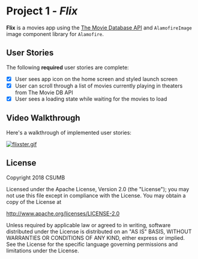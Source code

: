 # Project 1 - *Flix*

**Flix** is a movies app using the [The Movie Database API](http://docs.themoviedb.apiary.io/#) and ```AlamofireImage``` image component library for ```Alamofire```.

## User Stories

The following **required** user stories are complete:

- [x] User sees app icon on the home screen and styled launch screen
- [x] User can scroll through a list of movies currently playing in theaters from The Movie DB API
- [x] User sees a loading state while waiting for the movies to load

## Video Walkthrough

Here's a walkthrough of implemented user stories:

<!--
<a href="https://gifyu.com/image/VNvd"><img src="https://s2.gifyu.com/images/flixster.gif" alt="flixster.gif" border="0" /></a>
<a href="https://media.giphy.com/media/Q7A4VPZCSiwCwSRDxq/giphy.gif"><img src="https://media.giphy.com/media/Q7A4VPZCSiwCwSRDxq/giphy.gif" height="750" width="350"></a>
<a href="https://gifyu.com/image/VNvd"><img src="https://s2.gifyu.com/images/flixster.gif" alt="flixster.gif" border="0" height="750" width="350"></a>
-->
<a href="https://gifyu.com/image/VNvd"><img src="https://s2.gifyu.com/images/flixster.gif" alt="flixster.gif" border="0" /></a>
## License

Copyright 2018 CSUMB

Licensed under the Apache License, Version 2.0 (the "License");
you may not use this file except in compliance with the License.
You may obtain a copy of the License at

http://www.apache.org/licenses/LICENSE-2.0

Unless required by applicable law or agreed to in writing, software
distributed under the License is distributed on an "AS IS" BASIS,
WITHOUT WARRANTIES OR CONDITIONS OF ANY KIND, either express or implied.
See the License for the specific language governing permissions and
limitations under the License.
